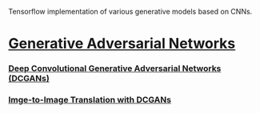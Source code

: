 Tensorflow implementation of various generative models based on CNNs.
# [**Generative Adversarial Networks**](GenerativeAdversarialNetworks)
### [**Deep Convolutional Generative Adversarial Networks (DCGANs)**](GenerativeAdversarialNetworks/notebooks/DCGAN_MNIST.ipynb)
### [**Imge-to-Image Translation with DCGANs**](GenerativeAdversarialNetworks/notebooks/img2imgGAN.ipynb)


